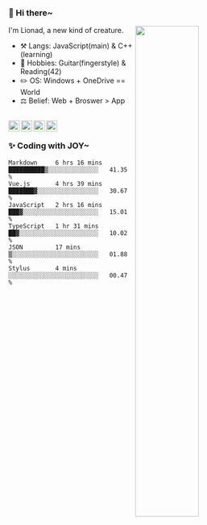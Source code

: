 ### 👋 Hi there~

[<img align="right" width="50%" src="https://github-readme-stats.vercel.app/api?username=Lionad-Morotar&show_icons=true">](https://metrics.lecoq.io/Lionad-Morotar?template=classic)

I'm Lionad, a new kind of creature.

- ⚒️ Langs: JavaScript(main) & C++(learning)
- 🎨 Hobbies: Guitar(fingerstyle) & Reading(42)
- ✏️ OS: Windows + OneDrive == World
- ⚖️ Belief: Web + Broswer > App

<br />

<a href="https://www.lionad.art">
  <img align="left" alt="lionad-art" width="22px" src="https://cdn.jsdelivr.net/npm/simple-icons@3.1.0/icons/wordpress.svg" />
</a>
<a href="#1806234223">
  <img align="left" alt="1806234223" width="22px" src="https://cdn.jsdelivr.net/npm/simple-icons@3.1.0/icons/tencentqq.svg" />
</a>
<a href="https://www.zhihu.com/people/Lionad">
  <img align="left" alt="132yse" width="22px" src="https://cdn.jsdelivr.net/npm/simple-icons@3.1.0/icons/zhihu.svg" />
</a>
<a href="https://github.com/Lionad-Morotar">
  <img align="left" alt="yisar" width="22px" src="https://cdn.jsdelivr.net/npm/simple-icons@3.1.0/icons/github.svg" />
</a>

<br />

### ✨ Coding with JOY~

<!--START_SECTION:waka-->

```text
Markdown     6 hrs 16 mins   ██████████▒░░░░░░░░░░░░░░   41.35 %
Vue.js       4 hrs 39 mins   ███████▓░░░░░░░░░░░░░░░░░   30.67 %
JavaScript   2 hrs 16 mins   ███▓░░░░░░░░░░░░░░░░░░░░░   15.01 %
TypeScript   1 hr 31 mins    ██▓░░░░░░░░░░░░░░░░░░░░░░   10.02 %
JSON         17 mins         ▒░░░░░░░░░░░░░░░░░░░░░░░░   01.88 %
Stylus       4 mins          ░░░░░░░░░░░░░░░░░░░░░░░░░   00.47 %
```

<!--END_SECTION:waka-->
